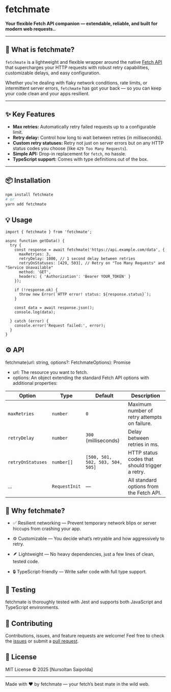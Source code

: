 # fetchmate

**Your flexible Fetch API companion — extendable, reliable, and built for modern web requests..**

---

## 🚀 What is fetchmate?

`fetchmate` is a lightweight and flexible wrapper around the native [Fetch API](https://developer.mozilla.org/en-US/docs/Web/API/Fetch_API) that supercharges your HTTP requests with robust retry capabilities, customizable delays, and easy configuration.

Whether you're dealing with flaky network conditions, rate limits, or intermittent server errors, `fetchmate` has got your back — so you can keep your code clean and your apps resilient.

---

## ✨ Key Features

- **Max retries:** Automatically retry failed requests up to a configurable limit.
- **Retry delay:** Control how long to wait between retries (in milliseconds).
- **Custom retry statuses:** Retry not just on server errors but on any HTTP status codes you choose (like `429 Too Many Requests`).
- **Simple API:** Drop-in replacement for `fetch`, no hassle.
- **TypeScript support:** Comes with type definitions out of the box.

---

## 📦 Installation

```bash
npm install fetchmate
# or
yarn add fetchmate

```

## 💡 Usage

```
import { fetchmate } from 'fetchmate';

async function getData() {
  try {
    const response = await fetchmate('https://api.example.com/data', {
      maxRetries: 3,
      retryDelay: 1000, // 1 second delay between retries
      retryOnStatuses: [429, 503], // Retry on "Too Many Requests" and "Service Unavailable"
      method: 'GET',
      headers: { 'Authorization': 'Bearer YOUR_TOKEN' }
    });

    if (!response.ok) {
      throw new Error(`HTTP error! status: ${response.status}`);
    }

    const data = await response.json();
    console.log(data);

  } catch (error) {
    console.error('Request failed:', error);
  }
}

```

## ⚙️ API

fetchmate(url: string, options?: FetchmateOptions): Promise<Response>

- url: The resource you want to fetch.
- options: An object extending the standard Fetch API options with additional properties:

| Option            | Type          | Default                          | Description                                    |
| ----------------- | ------------- | -------------------------------- | ---------------------------------------------- |
| `maxRetries`      | `number`      | `0`                              | Maximum number of retry attempts on failure.   |
| `retryDelay`      | `number`      | `300` (milliseconds)             | Delay between retries in ms.                   |
| `retryOnStatuses` | `number[]`    | `[500, 501, 502, 503, 504, 505]` | HTTP status codes that should trigger a retry. |
| _..._             | `RequestInit` | —                                | All standard options from the Fetch API.       |

## 🔧 Why fetchmate?

- ✅ Resilient networking — Prevent temporary network blips or server hiccups from crashing your app.

- ⚙️ Customizable — You decide what’s retryable and how aggressively to retry.

- 🪶 Lightweight — No heavy dependencies, just a few lines of clean, tested code.

- 🔒 TypeScript-friendly — Write safer code with full type support.

## 🧪 Testing

fetchmate is thoroughly tested with Jest and supports both JavaScript and TypeScript environments.

## 🤝 Contributing

Contributions, issues, and feature requests are welcome!
Feel free to check the [issues](https://github.com/nursoltan-s/fetchmate/issues) or submit a [pull request](https://github.com/nursoltan-s/fetchmate/pulls).

## 📜 License

MIT License © 2025 [Nursoltan Saipolda]

---

Made with ❤️ by fetchmate — your fetch’s best mate in the wild web.
